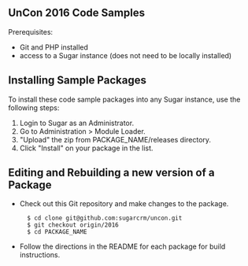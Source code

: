 UnCon 2016 Code Samples
----------------------

Prerequisites:
- Git and PHP installed
- access to a Sugar instance (does not need to be locally installed)

## Installing Sample Packages

To install these code sample packages into any Sugar instance, use the following steps:

1. Login to Sugar as an Administrator.
2. Go to Administration > Module Loader.
3. "Upload" the zip from PACKAGE_NAME/releases directory.
4. Click "Install" on your package in the list.

## Editing and Rebuilding a new version of a Package

- Check out this Git repository and make changes to the package.

        $ cd clone git@github.com:sugarcrm/uncon.git
        $ git checkout origin/2016
        $ cd PACKAGE_NAME

- Follow the directions in the README for each package for build instructions.
